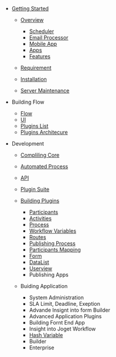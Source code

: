 - [Getting Started](README.md)
	- [Overview](kecakVsJoget.md)
		- [Scheduler](scheduler.md)
		- [Email Processor](emailProcessor.md)
		- [Mobile App](mobileApp.md)
		- [Apps](apps.md)
		- [Features](features.md)
		
	- [Requirement](requirement.md)
	
 	- [Installation](installation.md)
	
	- [Server Maintenance](serverMaintenance.md)
	
 - Building Flow
 	- [Flow](buildingFlow_Flow.md)
	- [UI](buildingFlow_Ui.md)
	- [Plugins List](pluginsList.md)
	- [Plugins Architecure](buildingFlow_PluginArchitecture.md)
	
- Development
	- [Compliling Core](development_compilingCore.md)
	- [Automated Process](development_automatedProcess.md)
	- [API](develpoment_API.md) 
	- [Plugin Suite](development_PluginSuite.md)
	- [Building Plugins](buildingPlugins.md)
		- [Participants](buildingFlow_ParticipantMapping.md)
		- [Activities](buildingPlugins_Activities.md)
		- [Process](buidingPlugins_Process.md)
		- [Workflow Variables](buildingAplication_WorkflowVariable.md)
		- [Routes](buildingPlugins_Routes.md)
		- [Publishing Process](buidingPlugins_Process.md)
		- [Participants Mapping](buildingPlugins_ParticipantMapping.md)
		- [Form](buildingPlugins_form.md)
		- [DataList](datalist_DatalistAction.md)
		- [Userview](buildingPlugins_Userview.md)
		- Publishing Apps 

	- Buiding Application
		- System Administration 
		- SLA Limit, Deadline, Exeption
		- Advande Insignt into form Builder 
		- Advanced Application Plugins
		- Building Fornt End App
		- Insight into Joget Workflow
		- [Hash Variable](hashVariableList.md)
		- Builder
		- Enterprise
